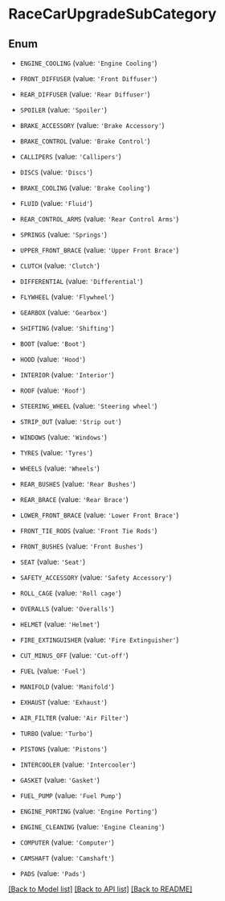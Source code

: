 # RaceCarUpgradeSubCategory


## Enum

* `ENGINE_COOLING` (value: `'Engine Cooling'`)

* `FRONT_DIFFUSER` (value: `'Front Diffuser'`)

* `REAR_DIFFUSER` (value: `'Rear Diffuser'`)

* `SPOILER` (value: `'Spoiler'`)

* `BRAKE_ACCESSORY` (value: `'Brake Accessory'`)

* `BRAKE_CONTROL` (value: `'Brake Control'`)

* `CALLIPERS` (value: `'Callipers'`)

* `DISCS` (value: `'Discs'`)

* `BRAKE_COOLING` (value: `'Brake Cooling'`)

* `FLUID` (value: `'Fluid'`)

* `REAR_CONTROL_ARMS` (value: `'Rear Control Arms'`)

* `SPRINGS` (value: `'Springs'`)

* `UPPER_FRONT_BRACE` (value: `'Upper Front Brace'`)

* `CLUTCH` (value: `'Clutch'`)

* `DIFFERENTIAL` (value: `'Differential'`)

* `FLYWHEEL` (value: `'Flywheel'`)

* `GEARBOX` (value: `'Gearbox'`)

* `SHIFTING` (value: `'Shifting'`)

* `BOOT` (value: `'Boot'`)

* `HOOD` (value: `'Hood'`)

* `INTERIOR` (value: `'Interior'`)

* `ROOF` (value: `'Roof'`)

* `STEERING_WHEEL` (value: `'Steering wheel'`)

* `STRIP_OUT` (value: `'Strip out'`)

* `WINDOWS` (value: `'Windows'`)

* `TYRES` (value: `'Tyres'`)

* `WHEELS` (value: `'Wheels'`)

* `REAR_BUSHES` (value: `'Rear Bushes'`)

* `REAR_BRACE` (value: `'Rear Brace'`)

* `LOWER_FRONT_BRACE` (value: `'Lower Front Brace'`)

* `FRONT_TIE_RODS` (value: `'Front Tie Rods'`)

* `FRONT_BUSHES` (value: `'Front Bushes'`)

* `SEAT` (value: `'Seat'`)

* `SAFETY_ACCESSORY` (value: `'Safety Accessory'`)

* `ROLL_CAGE` (value: `'Roll cage'`)

* `OVERALLS` (value: `'Overalls'`)

* `HELMET` (value: `'Helmet'`)

* `FIRE_EXTINGUISHER` (value: `'Fire Extinguisher'`)

* `CUT_MINUS_OFF` (value: `'Cut-off'`)

* `FUEL` (value: `'Fuel'`)

* `MANIFOLD` (value: `'Manifold'`)

* `EXHAUST` (value: `'Exhaust'`)

* `AIR_FILTER` (value: `'Air Filter'`)

* `TURBO` (value: `'Turbo'`)

* `PISTONS` (value: `'Pistons'`)

* `INTERCOOLER` (value: `'Intercooler'`)

* `GASKET` (value: `'Gasket'`)

* `FUEL_PUMP` (value: `'Fuel Pump'`)

* `ENGINE_PORTING` (value: `'Engine Porting'`)

* `ENGINE_CLEANING` (value: `'Engine Cleaning'`)

* `COMPUTER` (value: `'Computer'`)

* `CAMSHAFT` (value: `'Camshaft'`)

* `PADS` (value: `'Pads'`)

[[Back to Model list]](../README.md#documentation-for-models) [[Back to API list]](../README.md#documentation-for-api-endpoints) [[Back to README]](../README.md)


